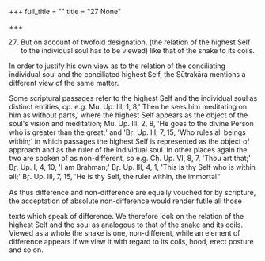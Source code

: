 +++
full_title = ""
title = "27 None"

+++


27. But on account of twofold designation, (the relation of the highest Self to the individual soul has to be viewed) like that of the snake to its coils.

In order to justify his own view as to the relation of the conciliating individual soul and the conciliated highest Self, the Sūtrakāra mentions a different view of the same matter.

Some scriptural passages refer to the highest Self and the individual soul as distinct entities, cp. e.g. Mu. Up. III, 1, 8,' Then he sees him meditating on him as without parts,' where the highest Self appears as the object of the soul's vision and meditation; Mu. Up. III, 2, 8, 'He goes to the divine Person who is greater than the great;' and 'Br̥. Up. III, 7, 15, 'Who rules all beings within;' in which passages the highest Self is represented as the object of approach and as the ruler of the individual soul. In other places again the two are spoken of as non-different, so e.g. Cḥ. Up. VI, 8, 7, 'Thou art that;' Br̥. Up. I, 4, 10, 'I am Brahman;' Br̥. Up. III, 4, 1, 'This is thy Self who is within all;' Br̥. Up. III, 7, 15, 'He is thy Self, the ruler within, the immortal.'

As thus difference and non-difference are equally vouched for by scripture, the acceptation of absolute non-difference would render futile all those

texts which speak of difference. We therefore look on the relation of the highest Self and the soul as analogous to that of the snake and its coils. Viewed as a whole the snake is one, non-different, while an element of difference appears if we view it with regard to its coils, hood, erect posture and so on.

